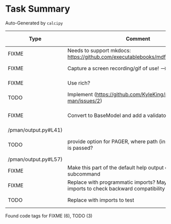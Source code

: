 # Task Summary

Auto-Generated by `calcipy`

| Type   | Comment                                                                                                  | Last Edit   | Source File                                                                                                                                                              |
|--------|----------------------------------------------------------------------------------------------------------|-------------|--------------------------------------------------------------------------------------------------------------------------------------------------------------------------|
| FIXME  | Needs to support mkdocs: https://github.com/executablebooks/mdformat/issues/317                          | 2022-09-25  | [.pre-commit-config.yaml:48](https://github.com/KyleKing/personal-man/blame/1a2cce37fb50a2ca760aa0bd5d221636256d6187/.pre-commit-config.yaml#L47)                        |
| FIXME  | Capture a screen recording/gif of use! -->                                                               | 2022-11-12  | [docs/README.md:19](https://github.com/KyleKing/personal-man/blame/33578094aeb718292aa4b5aee036c45fd62f5270/docs/README.md#L19)                                          |
| FIXME  | Use rich?                                                                                                | 2022-11-12  | [pman/controllers/show_controller.py:38](https://github.com/KyleKing/personal-man/blame/33578094aeb718292aa4b5aee036c45fd62f5270/pman/controllers/man_controller.py#L36) |
| TODO   | Implement (https://github.com/KyleKing/personal-man/issues/2)                                            | 2022-08-07  | [pman/onboarding.py:3](https://github.com/KyleKing/personal-man/blame/35e383168ef044b66ae4c6735edf5f10653797a0/pman/onboarding.py#L3)                                    |
| FIXME  | Convert to BaseModel and add a validator for Console                                                     | 2022-11-13  | [pman/output.py:41](https://github.com/KyleKing/personal-man/blame/main
/pman/output.py#L41)                                                                                                                                                                          |
| TODO   | provide option for PAGER, where path (instead of content) is passed?                                     | 2022-11-13  | [pman/output.py:57](https://github.com/KyleKing/personal-man/blame/main
/pman/output.py#L57)                                                                                                                                                                          |
| FIXME  | Make this part of the default help output or separate subcommand                                         | 2022-08-07  | [pman/settings.py:30](https://github.com/KyleKing/personal-man/blame/35e383168ef044b66ae4c6735edf5f10653797a0/pman/settings.py#L27)                                      |
| FIXME  | Replace with programmatic imports? Maybe explicit imports to check backward compatibility of public API? | 2022-08-05  | [scripts/check_imports.py:7](https://github.com/KyleKing/personal-man/blame/2440c82e73a1c203433bd538f283552b482dbc3f/scripts/check_imports.py#L7)                        |
| TODO   | Replace with imports to test                                                                             | 2022-08-05  | [scripts/check_imports.py:14](https://github.com/KyleKing/personal-man/blame/2440c82e73a1c203433bd538f283552b482dbc3f/scripts/check_imports.py#L14)                      |

Found code tags for FIXME (6), TODO (3)

<!-- calcipy:skip_tags -->
